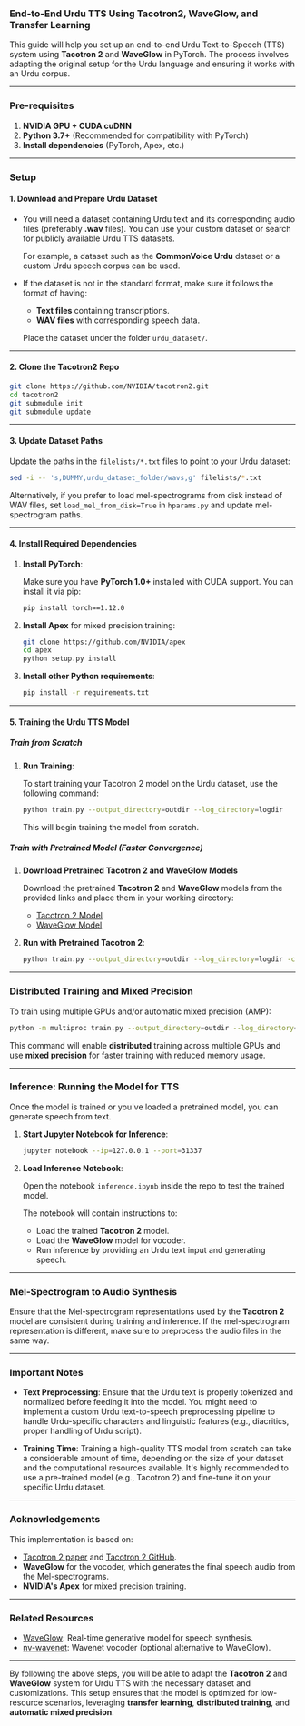 ### **End-to-End Urdu TTS Using Tacotron2, WaveGlow, and Transfer Learning**

This guide will help you set up an end-to-end Urdu Text-to-Speech (TTS) system using **Tacotron 2** and **WaveGlow** in PyTorch. The process involves adapting the original setup for the Urdu language and ensuring it works with an Urdu corpus.

---

### **Pre-requisites**

1. **NVIDIA GPU + CUDA cuDNN**
2. **Python 3.7+** (Recommended for compatibility with PyTorch)
3. **Install dependencies** (PyTorch, Apex, etc.)

---

### **Setup**

#### 1. **Download and Prepare Urdu Dataset**

- You will need a dataset containing Urdu text and its corresponding audio files (preferably **.wav** files). You can use your custom dataset or search for publicly available Urdu TTS datasets.
  
  For example, a dataset such as the **CommonVoice Urdu** dataset or a custom Urdu speech corpus can be used.

- If the dataset is not in the standard format, make sure it follows the format of having:
  - **Text files** containing transcriptions.
  - **WAV files** with corresponding speech data.
  
  Place the dataset under the folder `urdu_dataset/`.

---

#### 2. **Clone the Tacotron2 Repo**

```bash
git clone https://github.com/NVIDIA/tacotron2.git
cd tacotron2
git submodule init
git submodule update
```

---

#### 3. **Update Dataset Paths**

Update the paths in the `filelists/*.txt` files to point to your Urdu dataset:

```bash
sed -i -- 's,DUMMY,urdu_dataset_folder/wavs,g' filelists/*.txt
```

Alternatively, if you prefer to load mel-spectrograms from disk instead of WAV files, set `load_mel_from_disk=True` in `hparams.py` and update mel-spectrogram paths.

---

#### 4. **Install Required Dependencies**

1. **Install PyTorch**:

   Make sure you have **PyTorch 1.0+** installed with CUDA support. You can install it via pip:

   ```bash
   pip install torch==1.12.0
   ```

2. **Install Apex** for mixed precision training:

   ```bash
   git clone https://github.com/NVIDIA/apex
   cd apex
   python setup.py install
   ```

3. **Install other Python requirements**:

   ```bash
   pip install -r requirements.txt
   ```

---

#### 5. **Training the Urdu TTS Model**

##### Train from Scratch

1. **Run Training**:

   To start training your Tacotron 2 model on the Urdu dataset, use the following command:

   ```bash
   python train.py --output_directory=outdir --log_directory=logdir
   ```

   This will begin training the model from scratch.

##### Train with Pretrained Model (Faster Convergence)

1. **Download Pretrained Tacotron 2 and WaveGlow Models**

   Download the pretrained **Tacotron 2** and **WaveGlow** models from the provided links and place them in your working directory:

   - [Tacotron 2 Model](https://drive.google.com/file/d/1c5ZTuT7J08wLUoVZ2KkUs_VdZuJ86ZqA/view?usp=sharing)
   - [WaveGlow Model](https://drive.google.com/open?id=1rpK8CzAAirq9sWZhe9nlfvxMF1dRgFbF)

2. **Run with Pretrained Tacotron 2**:

   ```bash
   python train.py --output_directory=outdir --log_directory=logdir -c tacotron2_statedict.pt --warm_start
   ```

---

### **Distributed Training and Mixed Precision**

To train using multiple GPUs and/or automatic mixed precision (AMP):

```bash
python -m multiproc train.py --output_directory=outdir --log_directory=logdir --hparams=distributed_run=True,fp16_run=True
```

This command will enable **distributed** training across multiple GPUs and use **mixed precision** for faster training with reduced memory usage.

---

### **Inference: Running the Model for TTS**

Once the model is trained or you've loaded a pretrained model, you can generate speech from text.

1. **Start Jupyter Notebook for Inference**:

   ```bash
   jupyter notebook --ip=127.0.0.1 --port=31337
   ```

2. **Load Inference Notebook**:

   Open the notebook `inference.ipynb` inside the repo to test the trained model.

   The notebook will contain instructions to:
   - Load the trained **Tacotron 2** model.
   - Load the **WaveGlow** model for vocoder.
   - Run inference by providing an Urdu text input and generating speech.

---

### **Mel-Spectrogram to Audio Synthesis**

Ensure that the Mel-spectrogram representations used by the **Tacotron 2** model are consistent during training and inference. If the mel-spectrogram representation is different, make sure to preprocess the audio files in the same way.

---

### **Important Notes**

- **Text Preprocessing**: Ensure that the Urdu text is properly tokenized and normalized before feeding it into the model. You might need to implement a custom Urdu text-to-speech preprocessing pipeline to handle Urdu-specific characters and linguistic features (e.g., diacritics, proper handling of Urdu script).
  
- **Training Time**: Training a high-quality TTS model from scratch can take a considerable amount of time, depending on the size of your dataset and the computational resources available. It's highly recommended to use a pre-trained model (e.g., Tacotron 2) and fine-tune it on your specific Urdu dataset.

---

### **Acknowledgements**

This implementation is based on:
- [Tacotron 2 paper](https://arxiv.org/abs/1712.05884) and [Tacotron 2 GitHub](https://github.com/NVIDIA/tacotron2).
- **WaveGlow** for the vocoder, which generates the final speech audio from the Mel-spectrograms.
- **NVIDIA's Apex** for mixed precision training.

---

### **Related Resources**

- [WaveGlow](https://github.com/NVIDIA/WaveGlow): Real-time generative model for speech synthesis.
- [nv-wavenet](https://github.com/NVIDIA/nv-wavenet): Wavenet vocoder (optional alternative to WaveGlow).

---

By following the above steps, you will be able to adapt the **Tacotron 2** and **WaveGlow** system for Urdu TTS with the necessary dataset and customizations. This setup ensures that the model is optimized for low-resource scenarios, leveraging **transfer learning**, **distributed training**, and **automatic mixed precision**.

